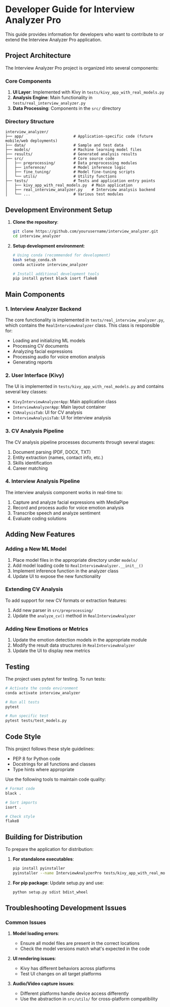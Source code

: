 # Developer Guide for Interview Analyzer Pro

This guide provides information for developers who want to contribute to or extend the Interview Analyzer Pro application.

## Project Architecture

The Interview Analyzer Pro project is organized into several components:

### Core Components

1. **UI Layer**: Implemented with Kivy in `tests/kivy_app_with_real_models.py`
2. **Analysis Engine**: Main functionality in `tests/real_interview_analyzer.py`
3. **Data Processing**: Components in the `src/` directory

### Directory Structure

```
interview_analyzer/
├── app/                      # Application-specific code (future mobile/web deployments)
├── data/                     # Sample and test data
├── models/                   # Machine learning model files
├── results/                  # Generated analysis results
├── src/                      # Core source code
│   ├── preprocessing/        # Data preprocessing modules
│   ├── inference/            # Model inference logic
│   ├── fine_tuning/          # Model fine-tuning scripts
│   └── utils/                # Utility functions
├── tests/                    # Tests and application entry points
│   ├── kivy_app_with_real_models.py  # Main application
│   ├── real_interview_analyzer.py    # Interview analysis backend
│   └── ...                   # Various test modules
```

## Development Environment Setup

1. **Clone the repository**:
   ```bash
   git clone https://github.com/yourusername/interview_analyzer.git
   cd interview_analyzer
   ```

2. **Setup development environment**:
   ```bash
   # Using conda (recommended for development)
   bash setup_conda.sh
   conda activate interview_analyzer
   
   # Install additional development tools
   pip install pytest black isort flake8
   ```

## Main Components

### 1. Interview Analyzer Backend

The core functionality is implemented in `tests/real_interview_analyzer.py`, which contains the `RealInterviewAnalyzer` class. This class is responsible for:

- Loading and initializing ML models
- Processing CV documents
- Analyzing facial expressions
- Processing audio for voice emotion analysis
- Generating reports

### 2. User Interface (Kivy)

The UI is implemented in `tests/kivy_app_with_real_models.py` and contains several key classes:

- `KivyInterviewAnalyzerApp`: Main application class
- `InterviewAnalyzerApp`: Main layout container
- `CVAnalysisTab`: UI for CV analysis
- `InterviewAnalysisTab`: UI for interview analysis

### 3. CV Analysis Pipeline

The CV analysis pipeline processes documents through several stages:
1. Document parsing (PDF, DOCX, TXT)
2. Entity extraction (names, contact info, etc.)
3. Skills identification
4. Career matching

### 4. Interview Analysis Pipeline

The interview analysis component works in real-time to:
1. Capture and analyze facial expressions with MediaPipe
2. Record and process audio for voice emotion analysis
3. Transcribe speech and analyze sentiment
4. Evaluate coding solutions

## Adding New Features

### Adding a New ML Model

1. Place model files in the appropriate directory under `models/`
2. Add model loading code to `RealInterviewAnalyzer.__init__()`
3. Implement inference function in the analyzer class
4. Update UI to expose the new functionality

### Extending CV Analysis

To add support for new CV formats or extraction features:
1. Add new parser in `src/preprocessing/`
2. Update the `analyze_cv()` method in `RealInterviewAnalyzer`

### Adding New Emotions or Metrics

1. Update the emotion detection models in the appropriate module
2. Modify the result data structures in `RealInterviewAnalyzer`
3. Update the UI to display new metrics

## Testing

The project uses pytest for testing. To run tests:

```bash
# Activate the conda environment
conda activate interview_analyzer

# Run all tests
pytest

# Run specific test
pytest tests/test_models.py
```

## Code Style

This project follows these style guidelines:
- PEP 8 for Python code
- Docstrings for all functions and classes
- Type hints where appropriate

Use the following tools to maintain code quality:
```bash
# Format code
black .

# Sort imports
isort .

# Check style
flake8
```

## Building for Distribution

To prepare the application for distribution:

1. **For standalone executables**:
   ```bash
   pip install pyinstaller
   pyinstaller --name InterviewAnalyzerPro tests/kivy_app_with_real_models.py
   ```

2. **For pip package**:
   Update setup.py and use:
   ```bash
   python setup.py sdist bdist_wheel
   ```

## Troubleshooting Development Issues

### Common Issues

1. **Model loading errors**:
   - Ensure all model files are present in the correct locations
   - Check the model versions match what's expected in the code

2. **UI rendering issues**:
   - Kivy has different behaviors across platforms
   - Test UI changes on all target platforms

3. **Audio/Video capture issues**:
   - Different platforms handle device access differently
   - Use the abstraction in `src/utils/` for cross-platform compatibility 